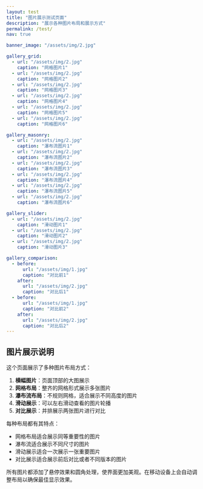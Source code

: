 ```yaml
---
layout: test
title: "图片展示测试页面"
description: "展示各种图片布局和展示方式"
permalink: /test/
nav: true

banner_image: "/assets/img/2.jpg"

gallery_grid:
  - url: "/assets/img/2.jpg"
    caption: "网格图片1"
  - url: "/assets/img/2.jpg"
    caption: "网格图片2"
  - url: "/assets/img/2.jpg"
    caption: "网格图片3"
  - url: "/assets/img/2.jpg"
    caption: "网格图片4"
  - url: "/assets/img/2.jpg"
    caption: "网格图片5"
  - url: "/assets/img/2.jpg"
    caption: "网格图片6"

gallery_masonry:
  - url: "/assets/img/2.jpg"
    caption: "瀑布流图片1"
  - url: "/assets/img/2.jpg"
    caption: "瀑布流图片2"
  - url: "/assets/img/2.jpg"
    caption: "瀑布流图片3"
  - url: "/assets/img/2.jpg"
    caption: "瀑布流图片4"
  - url: "/assets/img/2.jpg"
    caption: "瀑布流图片5"
  - url: "/assets/img/2.jpg"
    caption: "瀑布流图片6"

gallery_slider:
  - url: "/assets/img/2.jpg"
    caption: "滑动图片1"
  - url: "/assets/img/2.jpg"
    caption: "滑动图片2"
  - url: "/assets/img/2.jpg"
    caption: "滑动图片3"

gallery_comparison:
  - before:
      url: "/assets/img/1.jpg"
      caption: "对比前1"
    after:
      url: "/assets/img/2.jpg"
      caption: "对比后1"
  - before:
      url: "/assets/img/1.jpg"
      caption: "对比前2"
    after:
      url: "/assets/img/2.jpg"
      caption: "对比后2"
---
```


## 图片展示说明

这个页面展示了多种图片布局方式：

1. **横幅图片**：页面顶部的大图展示
2. **网格布局**：整齐的网格形式展示多张图片
3. **瀑布流布局**：不规则网格，适合展示不同高度的图片
4. **滑动展示**：可以左右滑动查看的图片轮播
5. **对比展示**：并排展示两张图片进行对比

每种布局都有其特点：

- 网格布局适合展示同等重要性的图片
- 瀑布流适合展示不同尺寸的图片
- 滑动展示适合一次展示一张重要图片
- 对比展示适合展示前后对比或者不同版本的图片

所有图片都添加了悬停效果和圆角处理，使界面更加美观。在移动设备上会自动调整布局以确保最佳显示效果。 
